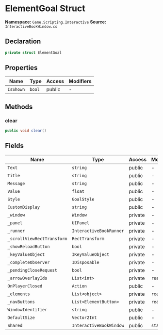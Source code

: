 # ElementGoal Struct

**Namespace:** `Game.Scripting.Interactive`
**Source:** `InteractiveBookWindow.cs`

## Declaration

```csharp
private struct ElementGoal
```

## Properties

| Name | Type | Access | Modifiers |
|------|------|--------|-----------|
| `IsShown` | `bool` | public | - |

## Methods

### clear

```csharp
public void clear()
```

## Fields

| Name | Type | Access | Modifiers |
|------|------|--------|-----------|
| `Text` | `string` | public | - |
| `Title` | `string` | public | - |
| `Message` | `string` | public | - |
| `Value` | `float` | public | - |
| `Style` | `GoalStyle` | public | - |
| `CustomDisplay` | `string` | public | - |
| `_window` | `Window` | private | - |
| `_panel` | `UIPanel` | private | - |
| `_runner` | `InteractiveBookRunner` | private | - |
| `_scrollViewRectTransform` | `RectTransform` | private | - |
| `_showReloadButton` | `bool` | private | - |
| `_keyValueObject` | `IKeyValueObject` | private | - |
| `_completeObserver` | `IDisposable` | private | - |
| `_pendingCloseRequest` | `bool` | private | - |
| `_arrowOverlayIds` | `List<int>` | private | `readonly` |
| `OnPlayerClosed` | `Action` | public | - |
| `_elements` | `List<object>` | private | `readonly` |
| `_navButtons` | `List<ElementButton>` | private | `readonly` |
| `WindowIdentifier` | `string` | public | - |
| `DefaultSize` | `Vector2Int` | public | - |
| `Shared` | `InteractiveBookWindow` | public | `static` |

